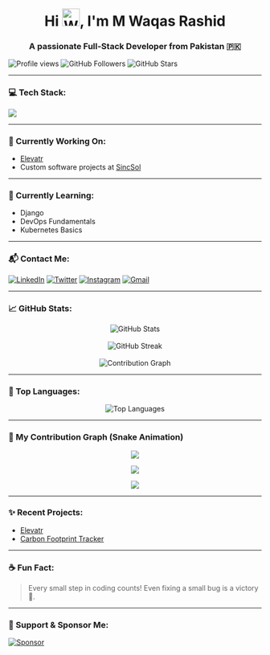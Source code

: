 <h1 align="center">Hi <img src="https://raw.githubusercontent.com/Tarikul-Islam-Anik/Animated-Fluent-Emojis/master/Emojis/Hand%20gestures/Waving%20Hand.png" alt="Waving Hand" width="35" height="35" />, I'm M Waqas Rashid</h1>
<h3 align="center">A passionate Full-Stack Developer from Pakistan 🇵🇰</h3>

<p align="left">
  <img src="https://komarev.com/ghpvc/?username=waqas-rashid1&label=Profile%20views&color=0e75b6&style=flat" alt="Profile views" />
  <img src="https://img.shields.io/github/followers/waqas-rashid1?label=Followers&style=flat-square" alt="GitHub Followers" />
  <img src="https://img.shields.io/github/stars/waqas-rashid1?label=Stars&style=flat-square" alt="GitHub Stars" />
</p>

---

### 💻 Tech Stack:
<div align="left">
  <img src="https://skillicons.dev/icons?i=c,cpp,cs,py,html,css,js,ts,react,nextjs,nodejs,express,mongodb,mysql,postgres,dart,flutter,firebase,tailwind,figma,xd,ai,ps,vscode,visualstudio,androidstudio" />
</div>

---

### 🚀 Currently Working On:
- [Elevatr](https://github.com/waqas-rashid1/Elevatr)
- Custom software projects at [SincSol](https://github.com/waqas-rashid1)

---

### 🌱 Currently Learning:
- Django
- DevOps Fundamentals
- Kubernetes Basics

---

### 📬 Contact Me:
<p align="left">
  <a href="https://www.linkedin.com/in/waqas-rashid1"><img src="https://img.shields.io/badge/-LinkedIn-blue?style=flat-square&logo=linkedin" alt="LinkedIn" /></a>
  <a href="https://x.com/waqas_aly07"><img src="https://img.shields.io/badge/-Twitter-blue?style=flat-square&logo=twitter" alt="Twitter" /></a>
  <a href="https://instagram.com/wow.qas"><img src="https://img.shields.io/badge/-Instagram-E4405F?style=flat-square&logo=instagram&logoColor=white" alt="Instagram" /></a>
  <a href="mailto:waqasdotdev@gmail.com"><img src="https://img.shields.io/badge/Gmail-D14836?style=flat-square&logo=gmail&logoColor=white" alt="Gmail" /></a>
</p>

---

### 📈 GitHub Stats:

<p align="center">
  <img src="https://github-readme-stats.vercel.app/api?username=waqas-rashid1&show_icons=true&theme=radical&count_private=true" alt="GitHub Stats" />
  <br/>
  <br/>
  
  <img src="https://streak-stats.demolab.com?user=waqas-rashid1&theme=radical" alt="GitHub Streak" />
  <br/>
  <br/>
  <img src="https://github-readme-activity-graph.vercel.app/graph?username=waqas-rashid1&theme=dracula&area=true&hide_border=true" alt="Contribution Graph" />
</p>

---

### 🏅 Top Languages:
<p align="center">
  <img src="https://github-readme-stats.vercel.app/api/top-langs/?username=waqas-rashid1&layout=compact&theme=radical" alt="Top Languages" />
</p>

---

### 🐍 My Contribution Graph (Snake Animation)

<p align="center">
  <img src="https://waqas-rashid1.github.io/snk/github-contribution-grid-snake.svg" />
</p>

<p align="center">
  <img src="https://waqas-rashid1.github.io/snk/github-contribution-grid-snake-dark.svg" />
</p>

<p align="center">
  <img src="https://waqas-rashid1.github.io/snk/github-contribution-grid-snake-ocean.gif" />
</p>

---

### ✨ Recent Projects:
- [Elevatr](https://github.com/waqas-rashid1/Elevatr)
- [Carbon Footprint Tracker](https://acts.earth)

---

### ☕ Fun Fact:
> Every small step in coding counts! Even fixing a small bug is a victory 🚀.

---

### 🖤 Support & Sponsor Me:

[![Sponsor](https://img.shields.io/badge/Sponsor%20Me-BrightGreen?style=for-the-badge)](https://opencollective.com/elevatr)
